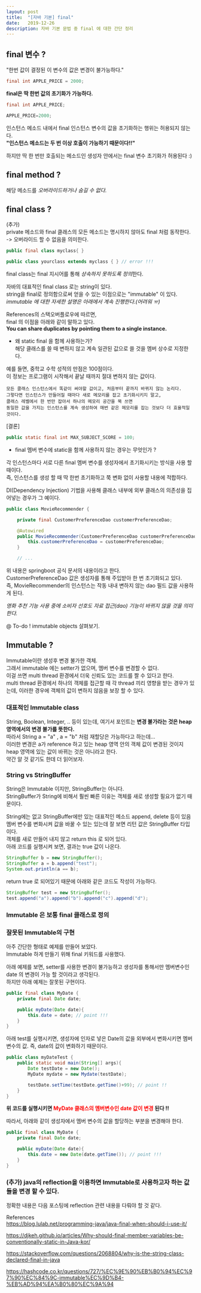 ```yaml
---
layout: post
title:  "[자바 기본] final"
date:   2019-12-26
description: 자바 기본 문법 중 final 에 대한 간단 정리
---
```



## final 변수 ?
"한번 값이 결정된 이 변수의 값은 변경이 불가능하다."
~~~ java
final int APPLE_PRICE = 2000;
~~~

**final은 딱 한번 값의 초기화가 가능하다.**
~~~ java
final int APPLE_PRICE;

APPLE_PRICE=2000;
~~~

인스턴스 메소드 내에서 final 인스턴스 변수의 값을 초기화하는 행위는 허용되지 않는다.  
**"인스턴스 메소드는 두 번 이상 호출이 가능하기 때문이다!!"**

하지만 딱 한 번만 호출되는 메소드인 생성자 안에서는 final 변수 초기화가 허용된다 :)  

## final method ?  
해당 메소드를 *오버라이드하거나 숨길 수 없다.*  

## final class ?  

(추가)  
private 메소드와 final 클래스의 모든 메소드는 명시하지 않아도 final 처럼 동작한다.  
-> 오버라이드 할 수 없음을 의미한다.  

~~~ java
public final class myclass{ }

public class yourclass extends myclass { } // error !!!
~~~

final class는 final 지시어를 통해 *상속하지 못하도록 정의*한다.

자바의 대표적인 final class 로는 string이 있다.  
string을 final로 정의함으로써 얻을 수 있는 이점으로는 "immutable" 이 있다.  
*immutable 에 대한 자세한 설명은 아래에서 계속 진행한다.(어려워 ㅠ)*   

References의 스택오버플로우에 따르면,  
final 의 이점을 아래와 같이 말하고 있다.  
**You can share duplicates by pointing them to a single instance.**  

* 왜 static final 을 함께 사용하는가?  
해당 클래스를 쓸 때 변하지 않고 계속 일관된 값으로 쓸 것을 멤버 상수로 지정한다.  

예를 들면, 중학교 수학 성적의 만점은 100점이다.  
이 정보는 프로그램이 시작해서 끝날 때까지 절대 변하지 않는 값이다.  

~~~
모든 클래스 인스턴스에서 똑같이 써야할 값이고, 처음부터 끝까지 바뀌지 않는 논리다.  
그렇다면 인스턴스가 만들어질 때마다 새로 메모리를 잡고 초기화시키지 말고,  
클래스 레벨에서 한 번만 잡아서 하나의 메모리 공간을 쭉 쓰면  
동일한 값을 가지는 인스턴스를 계속 생성하여 매번 같은 메모리를 잡는 것보다 더 효율적일 것이다.  
~~~

[결론]  
~~~ java
public static final int MAX_SUBJECT_SCORE = 100;
~~~

* final 멤버 변수에 static을 함께 사용하지 않는 경우는 무엇인가 ?  

각 인스턴스마다 서로 다른 final 멤버 변수를 생성자에서 초기화시키는 방식을 사용 할 때이다.  
즉, 인스턴스를 생성 할 때 딱 한번 초기화하고 쭉 변화 없이 사용할 내용에 적합하다.  

DI(Dependency Injection) 기법을 사용해 클래스 내부에 외부 클래스의 의존성을 집어넣는 경우가 그 예이다.  

~~~ java
public class MovieRecommender {

    private final CustomerPreferenceDao customerPreferenceDao;

    @Autowired
    public MovieRecommender(CustomerPreferenceDao customerPreferenceDao) {
        this.customerPreferenceDao = customerPreferenceDao;
    }

    // ...
~~~

위 내용은 springboot 공식 문서의 내용이라고 한다.  
CustomerPreferenceDao 값은 생성자를 통해 주입받아 한 번 초기화되고 있다.  
즉, MovieRecommender의 인스턴스는 작동 내내 변하지 않는 dao 필드 값을 사용하게 된다.  

*영화 추천 기능 사용 중에 소비자 선호도 자료 접근(dao) 기능이 바뀌지 않을 것을 의미한다.*  





@ To-do ! immutable objects 살펴보기.  


## Immutable ?  
Immutable이란 생성후 변경 불가한 객체.  
그래서 immutable 에는 setter가 없으며, 멤버 변수를 변경할 수 없다.  
이걸 쓰면 multi thread 환경에서 더욱 신뢰도 있는 코드를 짤 수 있다고 한다.  
multi thread 환경에서 하나의 객체를 접근할 때 각 thread 끼리 영향을 받는 경우가 있는데, 이러한 경우에 객체의 값이 변하지 않음을 보장 할 수 있다.  

### 대표적인 Immutable class  
String, Boolean, Integer, .. 등이 있는데, 여기서 포인트는 **변경 불가라는 것은 heap 영역에서의 변경 불가를 뜻한다.**  
따라서 String a = "a" , a = "b" 처럼 재할당은 가능하다고 하는데...  
이러한 변경은 a가 reference 하고 있는 heap 영역 안의 객체 값이 변경된 것이지 heap 영역에 있는 값이 바뀌는 것은 아니라고 한다.  
약간 알 것 같기도 한데 더 읽어보자.  

### String vs StringBuffer
 String은 Immutable 이지만, StringBuffer는 아니다.  
 StringBuffer가 String에 비해서 훨씬 빠른 이유는 객체를 새로 생성할 필요가 없기 때문이다.  

String에는 없고 StringBuffer에만 있는 대표적인 메소드 append, delete 등이 있음  
멤버 변수를 변화시켜 값을 바꿀 수 있는 있는데 잘 보면 리턴 값은 StringBuffer 타입이다.  
객체를 새로 만들어 내지 않고 return this 로 되어 있다.  
아래 코드를 실행시켜 보면, 결과는 true 값이 나온다.  

~~~ java
StringBuffer b = new StringBuffer();
StringBuffer a = b.append("test");
System.out.println(a == b);
~~~

return true 로 되어있기 때문에 아래와 같은 코드도 작성이 가능하다.  

~~~ java
StringBuffer test = new StringBuffer();
test.append("a").append("b").append("c").append("d");
~~~

### Immutable 은 보통 final 클래스로 정의  

### 잘못된 Immutable의 구현  

아주 간단한 형태로 예제를 만들어 보았다.  
Immutable 하게 만들기 위해 final 키워드를 사용했다.  

아래 예제를 보면, setter를 사용한 변경이 불가능하고 생성자를 통해서만 멤버변수인 date 의 변경이 가능 할 것이라고 생각된다.  
하지만 아래 예제는 잘못된 구현이다.  

~~~ java
public final class MyDate {
    private final Date date;

    public myDate(Date date){
        this.date = date; // point !!! 
    }
}
~~~

아래 test를 실행시키면, 생성자에 인자로 넣은 Date의 값을 외부에서 변화시키면 멤버 변수의 값. 즉, date의 값이 변화하기 때문이다.  

~~~ java
public class myDateTest {
    public static void main(String[] args){
        Date testDate = new Date();
        MyDate mydate = new Mydate(testDate);

        testDate.setTime(testDate.getTime()+99); // point !!
    }
}
~~~


**위 코드를 실행시키면 
<span style="color:red">
MyDate 클래스의 멤버변수인 date 값이 변경
</span>
된다 !!**


따라서, 아래와 같이 생성자에서 멤버 변수의 값을 할당하는 부분을 변경해야 한다.  

~~~ java
public final class MyDate {
    private final Date date;

    public myDate(Date date){
        this.date = new Date(date.getTime()); // point !!! 
    }
}
~~~

### (추가) java의 reflection을 이용하면 Immutable로 사용하고자 하는 값들을 변경 할 수 있다.  

정확한 내용은 다음 포스팅에 reflection 관련 내용을 다뤄야 할 것 같다.  


References  
https://blog.lulab.net/programming-java/java-final-when-should-i-use-it/  

https://djkeh.github.io/articles/Why-should-final-member-variables-be-conventionally-static-in-Java-kor/

https://stackoverflow.com/questions/2068804/why-is-the-string-class-declared-final-in-java  

https://hashcode.co.kr/questions/727/%EC%9E%90%EB%B0%94%EC%97%90%EC%84%9C-immutable%EC%9D%B4-%EB%AD%94%EA%B0%80%EC%9A%94  
